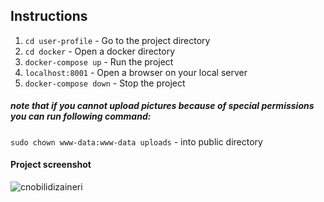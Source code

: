 ## Instructions

1. `cd user-profile` - Go to the project directory
2. `cd docker` - Open a docker directory
3. `docker-compose up` - Run the project
4. `localhost:8001` - Open a browser on your local server
5. `docker-compose down` - Stop the project

##### note that if you cannot upload pictures because of special permissions you can run following command: 

`sudo chown www-data:www-data uploads` - into public directory

#### Project screenshot 

![cnobilidizaineri](https://user-images.githubusercontent.com/6954538/168429896-e28781c0-3dfb-4e01-ab89-1d5525c259a6.png)
